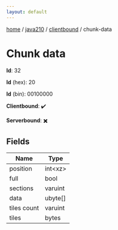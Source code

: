 ```yaml
---
layout: default
---
```


[home](/)  /  [java210](/protocol/java210)  /  [clientbound](/protocol/java210/clientbound)  /  chunk-data

# Chunk data

**Id**: 32

**Id** (hex): 20

**Id** (bin): 00100000

**Clientbound**: ✔️

**Serverbound**: ✖️

## Fields

Name | Type
---|---
position | int&lt;xz&gt;
full | bool
sections | varuint
data | ubyte[]
tiles count | varuint
tiles | bytes
